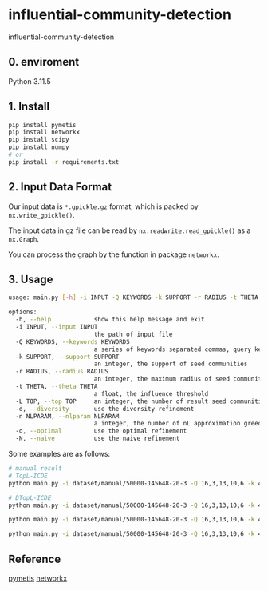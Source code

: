 # influential-community-detection

influential-community-detection

## 0. enviroment

Python 3.11.5

## 1. Install

```bash
pip install pymetis
pip install networkx
pip install scipy
pip install numpy
# or
pip install -r requirements.txt
```

## 2. Input Data Format

Our input data is `*.gpickle.gz` format, which is packed by `nx.write_gpickle()`.

The input data in gz file can be read by `nx.readwrite.read_gpickle()` as a `nx.Graph`.

You can process the graph by the function in package `networkx`.

## 3. Usage

```bash
usage: main.py [-h] -i INPUT -Q KEYWORDS -k SUPPORT -r RADIUS -t THETA -L TOP [-d] [-n NLPARAM] [-o] [-N]

options:
  -h, --help            show this help message and exit
  -i INPUT, --input INPUT
                        the path of input file
  -Q KEYWORDS, --keywords KEYWORDS
                        a series of keywords separated commas, query keywords
  -k SUPPORT, --support SUPPORT
                        an integer, the support of seed communities
  -r RADIUS, --radius RADIUS
                        an integer, the maximum radius of seed communities
  -t THETA, --theta THETA
                        a float, the influence threshold
  -L TOP, --top TOP     an integer, the number of result seed communities
  -d, --diversity       use the diversity refinement
  -n NLPARAM, --nlparam NLPARAM
                        a integer, the number of nL approximation greedy algorithm
  -o, --optimal         use the optimal refinement
  -N, --naive           use the naive refinement
```

Some examples are as follows:

```bash
# manual result
# TopL-ICDE
python main.py -i dataset/manual/50000-145648-20-3 -Q 16,3,13,10,6 -k 4 -r 2 -t 0.2 -L 5

# DTopL-ICDE
python main.py -i dataset/manual/50000-145648-20-3 -Q 16,3,13,10,6 -k 4 -r 2 -t 0.2 -L 5 -d -n 5

python main.py -i dataset/manual/50000-145648-20-3 -Q 16,3,13,10,6 -k 4 -r 2 -t 0.2 -L 5 -N -n 5

python main.py -i dataset/manual/50000-145648-20-3 -Q 16,3,13,10,6 -k 4 -r 2 -t 0.2 -L 5 -o -n 5

```

## Reference

[pymetis](https://github.com/inducer/pymetis)
[networkx](https://networkx.org/)
